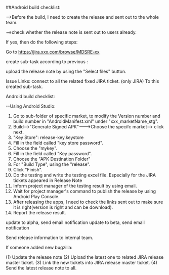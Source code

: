 ##Android build checklist:

-->Before the build, I need to create the release and sent out to the whole team.

==>check whether the release note is sent out to users already. 

If yes, then do the following steps:

Go to https://jira.xxx.com/browse/MDSRE-xx

create sub-task according to previous :

upload the release note by using the "Select files" button.

Issue Links:
connect to all the related fixed JIRA ticket. (only JIRA)  To this created sub-task.

Android build checklist:

--Using Android Studio:

1. Go to sub-folder of specific market, to modify the Version number and build number in "AndroidManifest.xml" under "xxx_marketName_stg".   
2. Build-->"Generate Signed APK"--->Choose the specifc market--> click next.
3. "Key Store": release-key.keystore
4. Fill in the field called "key store password".
5. Choose the "mykey".
6. Fill in the field called "Key password".
7. Choose the "APK Destination Folder"
8. For "Build Type", using the "release".
9. Click "Finish". 
10. Do the testing and write the testing excel file. Especially for the JIRA tickets appeared in Release Note
11. Inform project manager of the testing result by using email.
12. Wait for project manager's command to publish the release by using Android Play Console.
13. After releasing the apps, I need to check the links sent out to make sure it is right(version is right and can be download).
14. Report the release result.


update to alpha, send email notification
update to beta, send email notification

Send release information to internal team.


If someone added new bugzilla:

(1) Update the release note
(2) Upload the latest one to related JIRA release master ticket.
(3) Link the new tickets into JIRA release master ticket.
(4) Send the latest release note to all.

